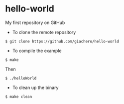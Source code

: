 # hello-world
My first repository on GitHub

* To clone the remote repository

```
$ git clone https://github.com/giachero/hello-world 
```

* To compile the example

```
$ make 
```

Then

```
$ ./helloWorld 
```


* To clean up the binary

```
$ make clean
```
